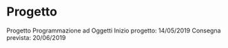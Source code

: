 # Progetto
Progetto Programmazione ad Oggetti
Inizio progetto: 14/05/2019
Consegna prevista: 20/06/2019
